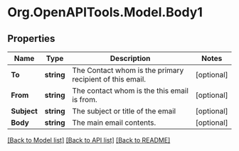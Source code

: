 
# Org.OpenAPITools.Model.Body1

## Properties

Name | Type | Description | Notes
------------ | ------------- | ------------- | -------------
**To** | **string** | The Contact whom is the primary recipient of this email. | [optional] 
**From** | **string** | The contact whom is the this email is from. | [optional] 
**Subject** | **string** | The subject or title of the email | [optional] 
**Body** | **string** | The main email contents. | [optional] 

[[Back to Model list]](../README.md#documentation-for-models)
[[Back to API list]](../README.md#documentation-for-api-endpoints)
[[Back to README]](../README.md)


